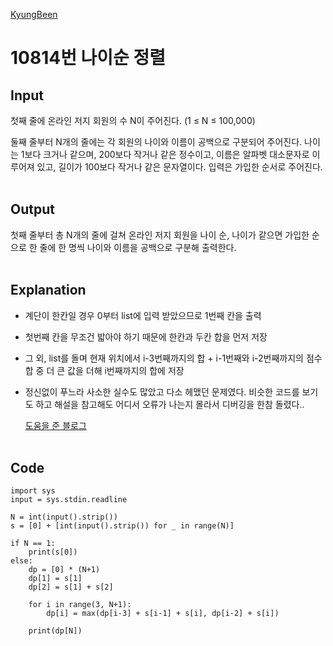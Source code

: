 [KyungBeen](../README.md)

# 10814번 나이순 정렬

## Input

첫째 줄에 온라인 저지 회원의 수 N이 주어진다. (1 ≤ N ≤ 100,000)

둘째 줄부터 N개의 줄에는 각 회원의 나이와 이름이 공백으로 구분되어 주어진다. 나이는 1보다 크거나 같으며, 200보다 작거나 같은 정수이고, 이름은 알파벳 대소문자로 이루어져 있고, 길이가 100보다 작거나 같은 문자열이다. 입력은 가입한 순서로 주어진다.
<br/><br/>

## Output

첫째 줄부터 총 N개의 줄에 걸쳐 온라인 저지 회원을 나이 순, 나이가 같으면 가입한 순으로 한 줄에 한 명씩 나이와 이름을 공백으로 구분해 출력한다.
<br/><br/>

## Explanation

- 계단이 한칸일 경우 0부터 list에 입력 받았으므로 1번째 칸을 출력

- 첫번째 칸을 무조건 밟아야 하기 때문에 한칸과 두칸 합을 먼저 저장

- 그 외, list를 돌며 현재 위치에서 i-3번째까지의 합 + i-1번째와 i-2번째까지의 점수합 중 더 큰 값을 더해 i번째까지의 합에 저장

- 정신없이 푸느라 사소한 실수도 많았고 다소 헤맸던 문제였다. 비슷한 코드를 보기도 하고 해설을 참고해도 어디서 오류가 나는지 몰라서 디버깅을 한참 돌렸다..

  [도움을 준 블로그](https://kyoung-jnn.tistory.com/entry/%EB%B0%B1%EC%A4%802579%EB%B2%88%ED%8C%8C%EC%9D%B4%EC%8D%ACPython-%EA%B3%84%EB%8B%A8-%EC%98%A4%EB%A5%B4%EA%B8%B0-DP)
  <br/><br/>

## Code

```
import sys
input = sys.stdin.readline

N = int(input().strip())
s = [0] + [int(input().strip()) for _ in range(N)]

if N == 1:
    print(s[0])
else:
    dp = [0] * (N+1)
    dp[1] = s[1]
    dp[2] = s[1] + s[2]

    for i in range(3, N+1):
        dp[i] = max(dp[i-3] + s[i-1] + s[i], dp[i-2] + s[i])

    print(dp[N])
```
